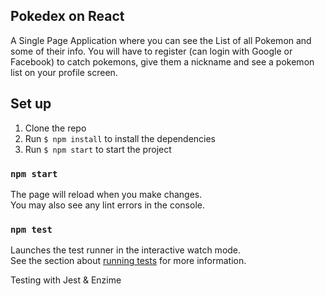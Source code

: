 ## Pokedex on React

A Single Page Application where you can see the List of all Pokemon and some of their info.
You will have to register (can login with Google or Facebook) to catch pokemons, give them a nickname
and see a pokemon list on your profile screen.

## Set up

1. Clone the repo
2. Run `$ npm install` to install the dependencies
2. Run `$ npm start` to start the project

### `npm start`

The page will reload when you make changes.\
You may also see any lint errors in the console.

### `npm test`

Launches the test runner in the interactive watch mode.\
See the section about [running tests](https://facebook.github.io/create-react-app/docs/running-tests) for more information.

Testing with Jest & Enzime
